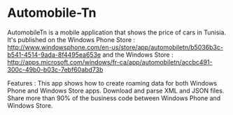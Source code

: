 Automobile-Tn
=============

AutomobileTn is a mobile application that shows the price of cars in Tunisia.
It's published on the Windows Phone Store : 
http://www.windowsphone.com/en-us/store/app/automobiletn/b5036b3c-b541-4514-9ada-8f4495ea653e
and the Windows Store : 
http://apps.microsoft.com/windows/fr-ca/app/automobiletn/accbc491-300c-49b0-b03c-7ebf60abd73b

Features :
This app shows how to create roaming data for both Windows Phone and Windows Store apps.
Download and parse XML and JSON files.
Share more than 90% of the business code between Windows Phone and Windows Store.
